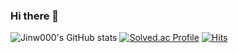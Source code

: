 ### Hi there 👋
![Jinw000's GitHub stats](https://github-readme-stats.vercel.app/api?username=Jinw000&theme=neon&show_icons=true)
[![Solved.ac Profile](http://mazassumnida.wtf/api/v2/generate_badge?boj=sjw030729)](https://solved.ac/sjw030729/)
[![Hits](https://hits.seeyoufarm.com/api/count/incr/badge.svg?url=https%3A%2F%2Fgithub.com%2FJinw000&count_bg=%23000000&title_bg=%23000000&icon=&icon_color=%23FF62D0&title=hits&edge_flat=false)](https://hits.seeyoufarm.com)
